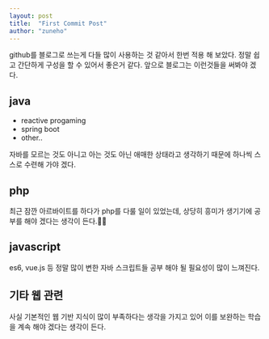 ```yaml
---
layout: post
title:  "First Commit Post"
author: "zuneho"
---
```

github를 블로그로 쓰는게 다들 많이 사용하는 것 같아서 한번 적용 해 보았다. 정말 쉽고 간단하게 구성을 할 수 있어서 좋은거 같다.
앞으로 블로그는 이런것들을 써봐야 겠다.

## java 
- reactive progaming
- spring boot
- other..

자바를 모르는 것도 아니고 아는 것도 아닌 애매한 상태라고 생각하기 때문에 하나씩 스스로 수련해 가야 겠다.

## php

최근 잠깐 아르바이트를 하다가 php를 다룰 일이 있었는데, 상당히 흥미가 생기기에 공부를 해야 겠다는 생각이 든다.👍🏼

## javascript

es6, vue.js 등 정말 많이 변한 자바 스크립트들 공부 해야 될 필요성이 많이 느껴진다.

## 기타 웹 관련

사실 기본적인 웹 기반 지식이 많이 부족하다는 생각을 가지고 있어 이를 보완하는 학습을 계속 해야 겠다는 생각이 든다.
